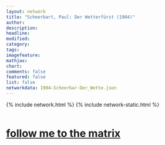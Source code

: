 ```yaml
---
layout: network
title: "Scheerbart, Paul: Der Wetterfürst (1904)"
author:
description:
headline:
modified:
category:
tags: 
imagefeature: 
mathjax: 
chart: 
comments: false
featured: false
list: false
networkdata: 1904-Scheerbar-Der_Wette.json
---
```

{% include network.html %}
{% include network-static.html %}
<div class="row">
  <div class="small-5 small-centered columns"><a href="/matrix250"><h1>follow me to the matrix</h1></a>
</div>
</div>
